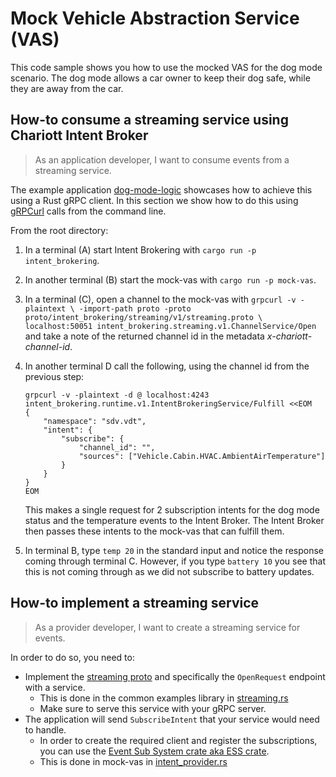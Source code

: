 # Mock Vehicle Abstraction Service (VAS)

This code sample shows you how to use the mocked VAS for the dog mode scenario.
The dog mode allows a car owner to keep their dog safe, while they are away from
the car.

## How-to consume a streaming service using Chariott Intent Broker

> As an application developer, I want to consume events from a streaming
> service.

The example application [dog-mode-logic](../dog-mode-logic/) showcases how to
achieve this using a Rust gRPC client. In this section we show how to do this
using [gRPCurl](https://github.com/fullstorydev/grpcurl) calls from the command line.

From the root directory:

1. In a terminal (A) start Intent Brokering with `cargo run -p intent_brokering`.
2. In another terminal (B) start the mock-vas with `cargo run -p mock-vas`.
3. In a terminal (C), open a channel to the mock-vas with `grpcurl -v -plaintext \
   -import-path proto -proto proto/intent_brokering/streaming/v1/streaming.proto \
   localhost:50051 intent_brokering.streaming.v1.ChannelService/Open` and take a note of
   the returned channel id in the metadata _x-chariott-channel-id_.
4. In another terminal D call the following, using the channel id from the
   previous step:

   ```shell
   grpcurl -v -plaintext -d @ localhost:4243 intent_brokering.runtime.v1.IntentBrokeringService/Fulfill <<EOM
   {
       "namespace": "sdv.vdt",
       "intent": {
           "subscribe": {
               "channel_id": "",
               "sources": ["Vehicle.Cabin.HVAC.AmbientAirTemperature"]
           }
       }
   }
   EOM
   ```

   This makes a single request for 2 subscription intents for the
   dog mode status and the temperature events to the Intent Broker. The Intent Broker then passes these
   intents to the mock-vas that can fulfill them.
5. In terminal B, type `temp 20` in the standard input and notice the response
   coming through terminal C. However, if you type `battery 10` you see that
   this is not coming through as we did not subscribe to battery updates.

## How-to implement a streaming service

> As a provider developer, I want to create a streaming service for events.

In order to do so, you need to:

- Implement the [streaming proto](../../../proto/intent_brokering/streaming/v1/streaming.proto)
  and specifically the `OpenRequest` endpoint with a service.
  - This is done in the common examples library in [streaming.rs](../../common/src/intent_brokering/streaming.rs)
  - Make sure to serve this service with your gRPC server.
- The application will send `SubscribeIntent` that your service would need to
  handle.
  - In order to create the required client and register the subscriptions, you
    can use the [Event Sub System crate aka ESS crate](../../../ess/).
  - This is done in mock-vas in [intent_provider.rs](./src/intent_provider.rs)
